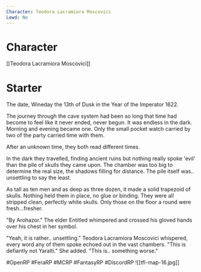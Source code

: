 ```yaml
---
Character: Teodora Lacramiora Moscovici
Lewd: No
---
```

# Character
[[Teodora Lacramiora Moscovici]]

# Starter

The date, Wineday the 13th of Dusk in the Year of the Imperator 1622. 

The journey through the cave system had been so long that time had become to feel like it never ended, never begun. It was endless in the dark. Morning and evening became one. Only the small pocket watch carried by two of the party carried time with them.

After an unknown time, they both read different times.

In the dark they travelled, finding ancient ruins but nothing really spoke 'evil' than the pile of skulls they came upon. The chamber was too big to determine the real size, the shadows filling for distance. The pile itself was.. unsettling to say the least.

As tall as ten men and as deep as three dozen, it made a solid trapezoid of skulls. Nothing held them in place, no glue or binding. They were all stripped clean, perfectly white skulls. Only those on the floor a round were fresh...fresher.

"By Arohazor." The elder Entitled whimpered and crossed his gloved hands over his chest in her symbol.

"Yeah, it is rather.. unsettling." Teodora Lacramiora Moscovici whispered, every word any of them spoke echoed out in the vast chambers. "This is defiantly not Yaralti." She added. "This is.. something worse."

#OpenRP #FeraRP #MCRP #FantasyRP #DiscordRP
![[tfl-map-16.jpg]]